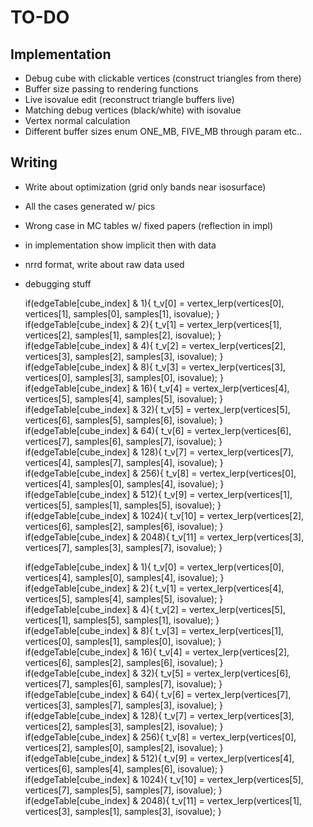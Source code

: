 # TO-DO

## Implementation

- Debug cube with clickable vertices (construct triangles from there)
- Buffer size passing to rendering functions
- Live isovalue edit (reconstruct triangle buffers live)
- Matching debug vertices (black/white) with isovalue
- Vertex normal calculation
- Different buffer sizes enum ONE_MB, FIVE_MB through param etc..

## Writing
- Write about optimization (grid only bands near isosurface)
- All the cases generated w/ pics
- Wrong case in MC tables w/ fixed papers (reflection in impl)
- in implementation show implicit then with data
- nrrd format, write about raw data used
- debugging stuff







    if(edgeTable[cube_index] & 1){
        t_v[0] = vertex_lerp(vertices[0], vertices[1], samples[0], samples[1], isovalue);
    }
    if(edgeTable[cube_index] & 2){
        t_v[1] = vertex_lerp(vertices[1], vertices[2], samples[1], samples[2], isovalue);
    }
    if(edgeTable[cube_index] & 4){
        t_v[2] = vertex_lerp(vertices[2], vertices[3], samples[2], samples[3], isovalue);
    }
    if(edgeTable[cube_index] & 8){
        t_v[3] = vertex_lerp(vertices[3], vertices[0], samples[3], samples[0], isovalue);
    }
    if(edgeTable[cube_index] & 16){
        t_v[4] = vertex_lerp(vertices[4], vertices[5], samples[4], samples[5], isovalue);
    }
    if(edgeTable[cube_index] & 32){
        t_v[5] = vertex_lerp(vertices[5], vertices[6], samples[5], samples[6], isovalue);
    }
    if(edgeTable[cube_index] & 64){
        t_v[6] = vertex_lerp(vertices[6], vertices[7], samples[6], samples[7], isovalue);
    }
    if(edgeTable[cube_index] & 128){
        t_v[7] = vertex_lerp(vertices[7], vertices[4], samples[7], samples[4], isovalue);
    }
    if(edgeTable[cube_index] & 256){
        t_v[8] = vertex_lerp(vertices[0], vertices[4], samples[0], samples[4], isovalue);
    }
    if(edgeTable[cube_index] & 512){
        t_v[9] = vertex_lerp(vertices[1], vertices[5], samples[1], samples[5], isovalue);
    }
    if(edgeTable[cube_index] & 1024){
        t_v[10] = vertex_lerp(vertices[2], vertices[6], samples[2], samples[6], isovalue);
    }
    if(edgeTable[cube_index] & 2048){
        t_v[11] = vertex_lerp(vertices[3], vertices[7], samples[3], samples[7], isovalue);
    }








    if(edgeTable[cube_index] & 1){
        t_v[0] = vertex_lerp(vertices[0], vertices[4], samples[0], samples[4], isovalue);
    }
    if(edgeTable[cube_index] & 2){
        t_v[1] = vertex_lerp(vertices[4], vertices[5], samples[4], samples[5], isovalue);
    }
    if(edgeTable[cube_index] & 4){
        t_v[2] = vertex_lerp(vertices[5], vertices[1], samples[5], samples[1], isovalue);
    }
    if(edgeTable[cube_index] & 8){
        t_v[3] = vertex_lerp(vertices[1], vertices[0], samples[1], samples[0], isovalue);
    }
    if(edgeTable[cube_index] & 16){
        t_v[4] = vertex_lerp(vertices[2], vertices[6], samples[2], samples[6], isovalue);
    }
    if(edgeTable[cube_index] & 32){
        t_v[5] = vertex_lerp(vertices[6], vertices[7], samples[6], samples[7], isovalue);
    }
    if(edgeTable[cube_index] & 64){
        t_v[6] = vertex_lerp(vertices[7], vertices[3], samples[7], samples[3], isovalue);
    }
    if(edgeTable[cube_index] & 128){
        t_v[7] = vertex_lerp(vertices[3], vertices[2], samples[3], samples[2], isovalue);
    }
    if(edgeTable[cube_index] & 256){
        t_v[8] = vertex_lerp(vertices[0], vertices[2], samples[0], samples[2], isovalue);
    }
    if(edgeTable[cube_index] & 512){
        t_v[9] = vertex_lerp(vertices[4], vertices[6], samples[4], samples[6], isovalue);
    }
    if(edgeTable[cube_index] & 1024){
        t_v[10] = vertex_lerp(vertices[5], vertices[7], samples[5], samples[7], isovalue);
    }
    if(edgeTable[cube_index] & 2048){
        t_v[11] = vertex_lerp(vertices[1], vertices[3], samples[1], samples[3], isovalue);
    }
